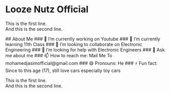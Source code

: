 # Looze Nutz Official
<p>This is the first line.<br>
And this is the second line.</p>
## About Me
### 🔭 I’m currently working on Youtube
### 🌱 I’m currently learning 11th Class
### 👯 I’m looking to collaborate on Electronic Engineering
### 🤔 I’m looking for help with Electronic Engineers
### 💬 Ask me about me
### 📫 How to reach me: Mail Me To mohamedjasimofficial@gmail.com
### 😄 Pronouns: He
### ⚡ Fun fact: Since to this age (17), still love cars especially toy cars
<p>This is the first line.<br>
And this is the second line.</p>

